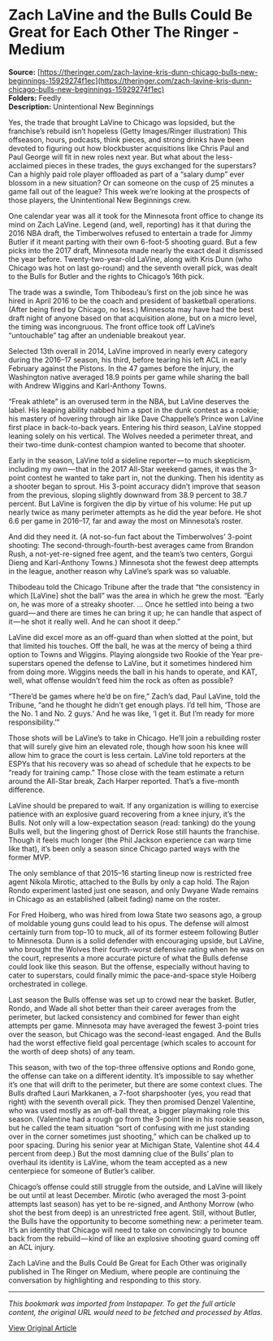 # Zach LaVine and the Bulls Could Be Great for Each Other The Ringer - Medium

**Source:** [https://theringer.com/zach-lavine-kris-dunn-chicago-bulls-new-beginnings-15929274f1ec](https://theringer.com/zach-lavine-kris-dunn-chicago-bulls-new-beginnings-15929274f1ec)  
**Folders:** Feedly  
**Description:** Unintentional New Beginnings

Yes, the trade that brought LaVine to Chicago was lopsided, but the franchise’s rebuild isn’t hopeless
(Getty Images/Ringer illustration)
This offseason, hours, podcasts, think pieces, and strong drinks have been devoted to figuring out how blockbuster acquisitions like Chris Paul and Paul George will fit in new roles next year. But what about the less-acclaimed pieces in these trades, the guys exchanged for the superstars? Can a highly paid role player offloaded as part of a “salary dump” ever blossom in a new situation? Or can someone on the cusp of 25 minutes a game fall out of the league? This week we’re looking at the prospects of those players, the Unintentional New Beginnings crew.

One calendar year was all it took for the Minnesota front office to change its mind on Zach LaVine. Legend (and, well, reporting) has it that during the 2016 NBA draft, the Timberwolves refused to entertain a trade for Jimmy Butler if it meant parting with their own 6-foot-5 shooting guard. But a few picks into the 2017 draft, Minnesota made nearly the exact deal it dismissed the year before. Twenty-two-year-old LaVine, along with Kris Dunn (who Chicago was hot on last go-round) and the seventh overall pick, was dealt to the Bulls for Butler and the rights to Chicago’s 16th pick.

The trade was a swindle, Tom Thibodeau’s first on the job since he was hired in April 2016 to be the coach and president of basketball operations. (After being fired by Chicago, no less.) Minnesota may have had the best draft night of anyone based on that acquisition alone, but on a micro level, the timing was incongruous. The front office took off LaVine’s “untouchable” tag after an undeniable breakout year.

Selected 13th overall in 2014, LaVine improved in nearly every category during the 2016–17 season, his third, before tearing his left ACL in early February against the Pistons. In the 47 games before the injury, the Washington native averaged 18.9 points per game while sharing the ball with Andrew Wiggins and Karl-Anthony Towns.

“Freak athlete” is an overused term in the NBA, but LaVine deserves the label. His leaping ability nabbed him a spot in the dunk contest as a rookie; his mastery of hovering through air like Dave Chappelle’s Prince won LaVine first place in back-to-back years. Entering his third season, LaVine stopped leaning solely on his vertical. The Wolves needed a perimeter threat, and their two-time dunk-contest champion wanted to become that shooter.

Early in the season, LaVine told a sideline reporter — to much skepticism, including my own — that in the 2017 All-Star weekend games, it was the 3-point contest he wanted to take part in, not the dunking. Then his identity as a shooter began to sprout. His 3-point accuracy didn’t improve that season from the previous, sloping slightly downward from 38.9 percent to 38.7 percent. But LaVine is forgiven the dip by virtue of his volume: He put up nearly twice as many perimeter attempts as he did the year before. He shot 6.6 per game in 2016–17, far and away the most on Minnesota’s roster.

And did they need it. (A not-so-fun fact about the Timberwolves’ 3-point shooting: The second-through-fourth-best averages came from Brandon Rush, a not-yet-re-signed free agent, and the team’s two centers, Gorgui Dieng and Karl-Anthony Towns.) Minnesota shot the fewest deep attempts in the league, another reason why LaVine’s spark was so valuable.

Thibodeau told the Chicago Tribune after the trade that “the consistency in which [LaVine] shot the ball” was the area in which he grew the most. “Early on, he was more of a streaky shooter. … Once he settled into being a two guard — and there are times he can bring it up; he can handle that aspect of it — he shot it really well. And he can shoot it deep.”

LaVine did excel more as an off-guard than when slotted at the point, but that limited his touches. Off the ball, he was at the mercy of being a third option to Towns and Wiggins. Playing alongside two Rookie of the Year pre-superstars opened the defense to LaVine, but it sometimes hindered him from doing more. Wiggins needs the ball in his hands to operate, and KAT, well, what offense wouldn’t feed him the rock as often as possible?

“There’d be games where he’d be on fire,” Zach’s dad, Paul LaVine, told the Tribune, “and he thought he didn’t get enough plays. I’d tell him, ‘Those are the No. 1 and No. 2 guys.’ And he was like, ‘I get it. But I’m ready for more responsibility.’”

Those shots will be LaVine’s to take in Chicago. He’ll join a rebuilding roster that will surely give him an elevated role, though how soon his knee will allow him to grace the court is less certain. LaVine told reporters at the ESPYs that his recovery was so ahead of schedule that he expects to be “ready for training camp.” Those close with the team estimate a return around the All-Star break, Zach Harper reported. That’s a five-month difference.

LaVine should be prepared to wait. If any organization is willing to exercise patience with an explosive guard recovering from a knee injury, it’s the Bulls. Not only will a low-expectation season (read: tanking) do the young Bulls well, but the lingering ghost of Derrick Rose still haunts the franchise. Though it feels much longer (the Phil Jackson experience can warp time like that), it’s been only a season since Chicago parted ways with the former MVP.

The only semblance of that 2015–16 starting lineup now is restricted free agent Nikola Mirotic, attached to the Bulls by only a cap hold. The Rajon Rondo experiment lasted just one season, and only Dwyane Wade remains in Chicago as an established (albeit fading) name on the roster.

For Fred Hoiberg, who was hired from Iowa State two seasons ago, a group of moldable young guns could lead to his opus. The defense will almost certainly turn from top-10 to muck, all of its former esteem following Butler to Minnesota. Dunn is a solid defender with encouraging upside, but LaVine, who brought the Wolves their fourth-worst defensive rating when he was on the court, represents a more accurate picture of what the Bulls defense could look like this season. But the offense, especially without having to cater to superstars, could finally mimic the pace-and-space style Hoiberg orchestrated in college.

Last season the Bulls offense was set up to crowd near the basket. Butler, Rondo, and Wade all shot better than their career averages from the perimeter, but lacked consistency and combined for fewer than eight attempts per game. Minnesota may have averaged the fewest 3-point tries over the season, but Chicago was the second-least engaged. And the Bulls had the worst effective field goal percentage (which scales to account for the worth of deep shots) of any team.

This season, with two of the top-three offensive options and Rondo gone, the offense can take on a different identity. It’s impossible to say whether it’s one that will drift to the perimeter, but there are some context clues. The Bulls drafted Lauri Markkanen, a 7-foot sharpshooter (yes, you read that right) with the seventh overall pick. They then promised Denzel Valentine, who was used mostly as an off-ball threat, a bigger playmaking role this season. (Valentine had a rough go from the 3-point line in his rookie season, but he called the team situation “sort of confusing with me just standing over in the corner sometimes just shooting,” which can be chalked up to poor spacing. During his senior year at Michigan State, Valentine shot 44.4 percent from deep.) But the most damning clue of the Bulls’ plan to overhaul its identity is LaVine, whom the team accepted as a new centerpiece for someone of Butler’s caliber.

Chicago’s offense could still struggle from the outside, and LaVine will likely be out until at least December. Mirotic (who averaged the most 3-point attempts last season) has yet to be re-signed, and Anthony Morrow (who shot the best from deep) is an unrestricted free agent. Still, without Butler, the Bulls have the opportunity to become something new: a perimeter team. It’s an identity that Chicago will need to take on convincingly to bounce back from the rebuild — kind of like an explosive shooting guard coming off an ACL injury.

Zach LaVine and the Bulls Could Be Great for Each Other was originally published in The Ringer on Medium, where people are continuing the conversation by highlighting and responding to this story.

---

*This bookmark was imported from Instapaper. To get the full article content, the original URL would need to be fetched and processed by Atlas.*

[View Original Article](https://theringer.com/zach-lavine-kris-dunn-chicago-bulls-new-beginnings-15929274f1ec)